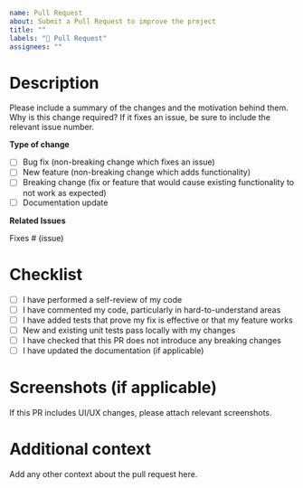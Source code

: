 ```yaml
name: Pull Request
about: Submit a Pull Request to improve the project
title: ""
labels: "🚀 Pull Request"
assignees: ""
```

# Description

Please include a summary of the changes and the motivation behind them. Why is this change required? If it fixes an issue, be sure to include the relevant issue number.

**Type of change**

- [ ] Bug fix (non-breaking change which fixes an issue)
- [ ] New feature (non-breaking change which adds functionality)
- [ ] Breaking change (fix or feature that would cause existing functionality to not work as expected)
- [ ] Documentation update

**Related Issues**

Fixes # (issue)

# Checklist

- [ ] I have performed a self-review of my code
- [ ] I have commented my code, particularly in hard-to-understand areas
- [ ] I have added tests that prove my fix is effective or that my feature works
- [ ] New and existing unit tests pass locally with my changes
- [ ] I have checked that this PR does not introduce any breaking changes
- [ ] I have updated the documentation (if applicable)

# Screenshots (if applicable)

If this PR includes UI/UX changes, please attach relevant screenshots.

# Additional context

Add any other context about the pull request here.
